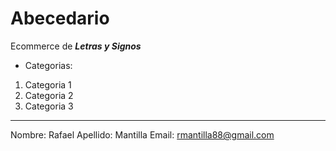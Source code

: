 # Abecedario
Ecommerce de **_Letras y Signos_**

* Categorias:

1. Categoria 1
1. Categoria 2
1. Categoria 3

---

Nombre: Rafael
Apellido: Mantilla
Email: rmantilla88@gmail.com
